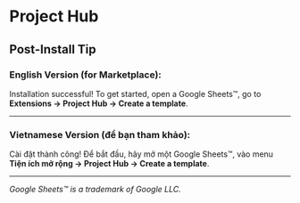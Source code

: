 # Project Hub

## Post-Install Tip

### English Version (for Marketplace):

Installation successful! To get started, open a Google Sheets™, go to **Extensions -> Project Hub -> Create a template**.

---

### Vietnamese Version (để bạn tham khảo):

Cài đặt thành công! Để bắt đầu, hãy mở một Google Sheets™, vào menu **Tiện ích mở rộng -> Project Hub -> Create a template**.

---
*Google Sheets™ is a trademark of Google LLC.*
